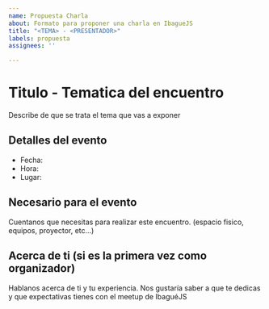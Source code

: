 ```yaml
---
name: Propuesta Charla
about: Formato para proponer una charla en IbagueJS
title: "<TEMA> - <PRESENTADOR>"
labels: propuesta
assignees: ''

---
```


# Titulo - Tematica del encuentro
Describe de que se trata el tema que vas a exponer

## Detalles del evento
* Fecha:
* Hora:
* Lugar:

## Necesario para el evento
Cuentanos que necesitas para realizar este encuentro. (espacio fisico, equipos, proyector, etc...)

## Acerca de ti (si es la primera vez como organizador)
Hablanos acerca de ti y tu experiencia. Nos gustaría saber a que te dedicas y que expectativas tienes con el meetup de IbaguéJS

